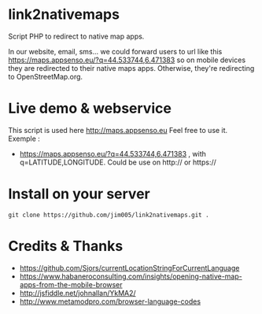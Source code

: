 # link2nativemaps
Script PHP to redirect to native map apps.

In our website, email, sms... we could forward users to url like this 
    https://maps.appsenso.eu/?q=44.533744,6.471383
so on mobile devices they are redirected to their native maps apps. Otherwise, they're redirecting to OpenStreetMap.org.

# Live demo & webservice
This script is used here http://maps.appsenso.eu
Feel free to use it. Exemple :
 * https://maps.appsenso.eu/?q=44.533744,6.471383 , with q=LATITUDE,LONGITUDE.
Could be use on http:// or https://  

# Install on your server
    git clone https://github.com/jim005/link2nativemaps.git . 


# Credits & Thanks
 * https://github.com/Sjors/currentLocationStringForCurrentLanguage
 * https://www.habaneroconsulting.com/insights/opening-native-map-apps-from-the-mobile-browser
 * http://jsfiddle.net/johnallan/YkMA2/
 * http://www.metamodpro.com/browser-language-codes
